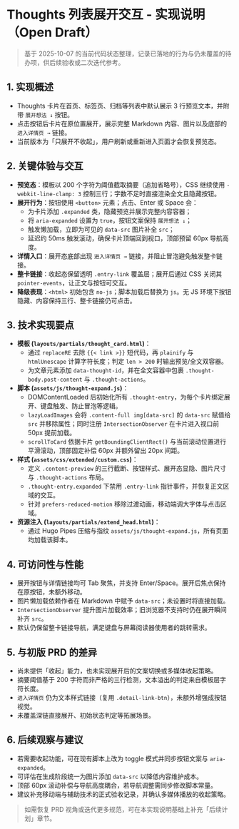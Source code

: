 # Thoughts 列表展开交互 - 实现说明（Open Draft）

> 基于 2025-10-07 的当前代码状态整理，记录已落地的行为与仍未覆盖的待办项，供后续验收或二次迭代参考。

## 1. 实现概述
- Thoughts 卡片在首页、标签页、归档等列表中默认展示 3 行预览文本，并附带 `展开想法 ↓` 按钮。
- 点击按钮后卡片在原位置展开，展示完整 Markdown 内容、图片以及底部的 `进入详情页 →` 链接。
- 当前版本为「只展开不收起」，用户刷新或重新进入页面才会恢复预览态。

## 2. 关键体验与交互
- **预览态**：模板以 200 个字符为阈值截取摘要（追加省略号），CSS 继续使用 `-webkit-line-clamp: 3` 控制三行；字数不足时直接渲染全文且隐藏按钮。
- **展开行为**：按钮使用 `<button>` 元素；点击、Enter 或 Space 会：
  - 为卡片添加 `.expanded` 类，隐藏预览并展示完整内容容器；
  - 将 `aria-expanded` 设置为 `true`，按钮文案保持 `展开想法 ↓`；
  - 触发懒加载，立即为可见的 `data-src` 图片补全 `src`；
  - 延迟约 50ms 触发滚动，确保卡片顶端回到视口，顶部预留 60px 导航高度。
- **详情入口**：展开态底部出现 `进入详情页 →` 链接，并阻止冒泡避免触发整卡链接。
- **整卡链接**：收起态保留透明 `.entry-link` 覆盖层；展开后通过 CSS 关闭其 `pointer-events`，让正文与按钮可交互。
- **降级表现**：`<html>` 初始包含 `no-js`；脚本加载后替换为 `js`。无 JS 环境下按钮隐藏、内容保持三行、整卡链接仍可点击。

## 3. 技术实现要点
- **模板 (`layouts/partials/thought_card.html`)**：
  - 通过 `replaceRE` 去除 `{{< link >}}` 短代码，再 `plainify` 与 `htmlUnescape` 计算字符长度；判定 `len > 200` 时输出预览/全文双容器。
  - 为文章元素添加 `data-thought-id`，并在全文容器中包裹 `.thought-body.post-content` 与 `.thought-actions`。
- **脚本 (`assets/js/thought-expand.js`)**：
  - DOMContentLoaded 后初始化所有 `.thought-entry`，为每个卡片绑定展开、键盘触发、防止冒泡等逻辑。
  - `lazyLoadImages` 会将 `.content-full img[data-src]` 的 `data-src` 赋值给 `src` 并移除属性；同时注册 `IntersectionObserver` 在卡片进入视口前 50px 提前加载。
  - `scrollToCard` 依据卡片 `getBoundingClientRect()` 与当前滚动位置进行平滑滚动，顶部固定补偿 60px 并额外留出 20px 间距。
- **样式 (`assets/css/extended/custom.css`)**：
  - 定义 `.content-preview` 的三行截断、按钮样式、展开态显隐、图片尺寸与 `.thought-actions` 布局。
  - `.thought-entry.expanded` 下禁用 `.entry-link` 指针事件，并恢复正文区域的交互。
  - 针对 `prefers-reduced-motion` 移除过渡动画，移动端调大字体与点击区域。
- **资源注入 (`layouts/partials/extend_head.html`)**：
  - 通过 Hugo Pipes 压缩与指纹 `assets/js/thought-expand.js`，所有页面均加载该脚本。

## 4. 可访问性与性能
- 展开按钮与详情链接均可 Tab 聚焦，并支持 Enter/Space。展开后焦点保持在原按钮，未额外移动。
- 图片懒加载依赖作者在 Markdown 中赋予 `data-src`；未设置时将直接加载。
- `IntersectionObserver` 提升图片加载效率；旧浏览器不支持时仍在展开瞬间补齐 `src`。
- 默认仍保留整卡链接导航，满足键盘与屏幕阅读器使用者的跳转需求。

## 5. 与初版 PRD 的差异
- 尚未提供「收起」能力，也未实现展开后的文案切换或多媒体收起策略。
- 摘要阈值基于 200 字符而非严格的三行检测，文本溢出的判定来自模板层字符长度。
- `进入详情页` 仍为文本样式链接（复用 `.detail-link-btn`），未额外增强成按钮视觉。
- 未覆盖深链直接展开、初始状态判定等拓展场景。

## 6. 后续观察与建议
- 若需要收起功能，可在现有脚本上改为 toggle 模式并同步按钮文案与 `aria-expanded`。
- 可评估在生成阶段统一为图片添加 `data-src` 以降低内容维护成本。
- 顶部 60px 滚动补偿与导航高度耦合，若导航调整需同步修改脚本常量。
- 建议补充移动端与辅助技术的正式验收记录，并确认多媒体播放的收起策略。

> 如需恢复 PRD 视角或迭代更多规范，可在本实现说明基础上补充「后续计划」章节。
